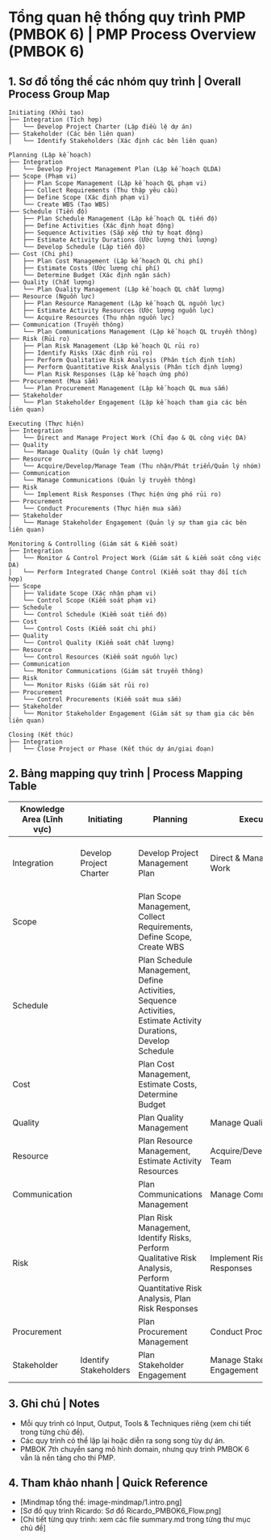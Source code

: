 # Tổng quan hệ thống quy trình PMP (PMBOK 6) | PMP Process Overview (PMBOK 6)

## 1. Sơ đồ tổng thể các nhóm quy trình | Overall Process Group Map

```
Initiating (Khởi tạo)
├── Integration (Tích hợp)
│   └── Develop Project Charter (Lập điều lệ dự án)
├── Stakeholder (Các bên liên quan)
│   └── Identify Stakeholders (Xác định các bên liên quan)

Planning (Lập kế hoạch)
├── Integration
│   └── Develop Project Management Plan (Lập kế hoạch QLDA)
├── Scope (Phạm vi)
│   ├── Plan Scope Management (Lập kế hoạch QL phạm vi)
│   ├── Collect Requirements (Thu thập yêu cầu)
│   ├── Define Scope (Xác định phạm vi)
│   └── Create WBS (Tạo WBS)
├── Schedule (Tiến độ)
│   ├── Plan Schedule Management (Lập kế hoạch QL tiến độ)
│   ├── Define Activities (Xác định hoạt động)
│   ├── Sequence Activities (Sắp xếp thứ tự hoạt động)
│   ├── Estimate Activity Durations (Ước lượng thời lượng)
│   └── Develop Schedule (Lập tiến độ)
├── Cost (Chi phí)
│   ├── Plan Cost Management (Lập kế hoạch QL chi phí)
│   ├── Estimate Costs (Ước lượng chi phí)
│   └── Determine Budget (Xác định ngân sách)
├── Quality (Chất lượng)
│   └── Plan Quality Management (Lập kế hoạch QL chất lượng)
├── Resource (Nguồn lực)
│   ├── Plan Resource Management (Lập kế hoạch QL nguồn lực)
│   ├── Estimate Activity Resources (Ước lượng nguồn lực)
│   └── Acquire Resources (Thu nhận nguồn lực)
├── Communication (Truyền thông)
│   └── Plan Communications Management (Lập kế hoạch QL truyền thông)
├── Risk (Rủi ro)
│   ├── Plan Risk Management (Lập kế hoạch QL rủi ro)
│   ├── Identify Risks (Xác định rủi ro)
│   ├── Perform Qualitative Risk Analysis (Phân tích định tính)
│   ├── Perform Quantitative Risk Analysis (Phân tích định lượng)
│   └── Plan Risk Responses (Lập kế hoạch ứng phó)
├── Procurement (Mua sắm)
│   └── Plan Procurement Management (Lập kế hoạch QL mua sắm)
├── Stakeholder
│   └── Plan Stakeholder Engagement (Lập kế hoạch tham gia các bên liên quan)

Executing (Thực hiện)
├── Integration
│   └── Direct and Manage Project Work (Chỉ đạo & QL công việc DA)
├── Quality
│   └── Manage Quality (Quản lý chất lượng)
├── Resource
│   └── Acquire/Develop/Manage Team (Thu nhận/Phát triển/Quản lý nhóm)
├── Communication
│   └── Manage Communications (Quản lý truyền thông)
├── Risk
│   └── Implement Risk Responses (Thực hiện ứng phó rủi ro)
├── Procurement
│   └── Conduct Procurements (Thực hiện mua sắm)
├── Stakeholder
│   └── Manage Stakeholder Engagement (Quản lý sự tham gia các bên liên quan)

Monitoring & Controlling (Giám sát & Kiểm soát)
├── Integration
│   └── Monitor & Control Project Work (Giám sát & kiểm soát công việc DA)
│   └── Perform Integrated Change Control (Kiểm soát thay đổi tích hợp)
├── Scope
│   ├── Validate Scope (Xác nhận phạm vi)
│   └── Control Scope (Kiểm soát phạm vi)
├── Schedule
│   └── Control Schedule (Kiểm soát tiến độ)
├── Cost
│   └── Control Costs (Kiểm soát chi phí)
├── Quality
│   └── Control Quality (Kiểm soát chất lượng)
├── Resource
│   └── Control Resources (Kiểm soát nguồn lực)
├── Communication
│   └── Monitor Communications (Giám sát truyền thông)
├── Risk
│   └── Monitor Risks (Giám sát rủi ro)
├── Procurement
│   └── Control Procurements (Kiểm soát mua sắm)
├── Stakeholder
│   └── Monitor Stakeholder Engagement (Giám sát sự tham gia các bên liên quan)

Closing (Kết thúc)
├── Integration
│   └── Close Project or Phase (Kết thúc dự án/giai đoạn)
```

## 2. Bảng mapping quy trình | Process Mapping Table

| Knowledge Area (Lĩnh vực) | Initiating | Planning | Executing | Monitoring & Controlling | Closing |
|--------------------------|------------|----------|-----------|-------------------------|---------|
| Integration              | Develop Project Charter | Develop Project Management Plan | Direct & Manage Project Work | Monitor & Control Project Work, Perform Integrated Change Control | Close Project/Phase |
| Scope                    |            | Plan Scope Management, Collect Requirements, Define Scope, Create WBS |           | Validate Scope, Control Scope |         |
| Schedule                 |            | Plan Schedule Management, Define Activities, Sequence Activities, Estimate Activity Durations, Develop Schedule |           | Control Schedule |         |
| Cost                     |            | Plan Cost Management, Estimate Costs, Determine Budget |           | Control Costs |         |
| Quality                  |            | Plan Quality Management | Manage Quality | Control Quality |         |
| Resource                 |            | Plan Resource Management, Estimate Activity Resources | Acquire/Develop/Manage Team | Control Resources |         |
| Communication            |            | Plan Communications Management | Manage Communications | Monitor Communications |         |
| Risk                     |            | Plan Risk Management, Identify Risks, Perform Qualitative Risk Analysis, Perform Quantitative Risk Analysis, Plan Risk Responses | Implement Risk Responses | Monitor Risks |         |
| Procurement              |            | Plan Procurement Management | Conduct Procurements | Control Procurements |         |
| Stakeholder              | Identify Stakeholders | Plan Stakeholder Engagement | Manage Stakeholder Engagement | Monitor Stakeholder Engagement |         |

## 3. Ghi chú | Notes
- Mỗi quy trình có Input, Output, Tools & Techniques riêng (xem chi tiết trong từng chủ đề).
- Các quy trình có thể lặp lại hoặc diễn ra song song tùy dự án.
- PMBOK 7th chuyển sang mô hình domain, nhưng quy trình PMBOK 6 vẫn là nền tảng cho thi PMP.

## 4. Tham khảo nhanh | Quick Reference
- [Mindmap tổng thể: image-mindmap/1.intro.png]
- [Sơ đồ quy trình Ricardo: Sơ đồ Ricardo_PMBOK6_Flow.png]
- [Chi tiết từng quy trình: xem các file summary.md trong từng thư mục chủ đề] 